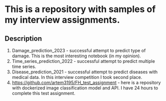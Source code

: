# This is a repository with samples of my interview assignments. 

## Description 
1. Damage_prediction_2023 - successful attempt to predict type of damage. This is the most interesting notebook (in my opinion). 
2. Time_series_prediction_2022 - successful attempt to predict multiple time series.
3. Disease_prediction_2021 - successful attempt to predict diseases with medical data. In this interview competition I took second place. 
4. https://github.com/artem3195/FH_test_assignment - here is a repository with dockerized image classification model and API. I have 24 hours to complete this test assignment.